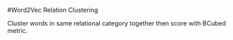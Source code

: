 #Word2Vec Relation Clustering

Cluster words in same relational category together then score with BCubed metric.